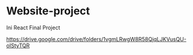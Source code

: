 # Website-project
Ini React Final Project

https://drive.google.com/drive/folders/1vgmLRwgW8R58QjqLJKVusQU-oIStyTQR
